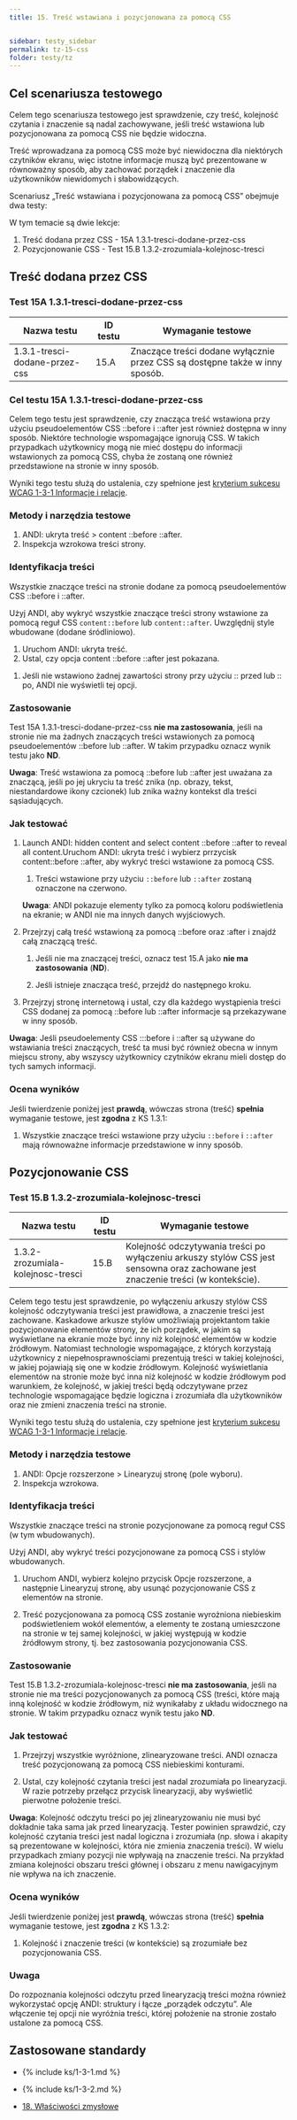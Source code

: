 ```yaml
---
title: 15. Treść wstawiana i pozycjonowana za pomocą CSS


sidebar: testy_sidebar
permalink: tz-15-css
folder: testy/tz
---
```


## Cel scenariusza testowego
Celem tego scenariusza testowego jest sprawdzenie, czy treść, kolejność czytania i znaczenie są nadal zachowywane, jeśli treść wstawiona lub pozycjonowana za pomocą CSS nie będzie widoczna.

Treść wprowadzana za pomocą CSS może być niewidoczna dla niektórych czytników ekranu, więc istotne informacje muszą być prezentowane w równoważny sposób, aby zachować porządek i znaczenie dla użytkowników niewidomych i słabowidzących.


Scenariusz „Treść wstawiana i pozycjonowana za pomocą CSS” obejmuje dwa testy:

W tym temacie są dwie lekcje:
1.	Treść dodana przez CSS - 15A 1.3.1-tresci-dodane-przez-css
2.	Pozycjonowanie CSS - Test 15.B 1.3.2-zrozumiala-kolejnosc-tresci

## Treść dodana przez CSS 

### Test 15A 1.3.1-tresci-dodane-przez-css

| Nazwa testu | ID testu | Wymaganie testowe |
|------------------------|---------|------------------------------------------|
| 1.3.1-tresci-dodane-przez-css | 15.A    | Znaczące treści dodane wyłącznie przez CSS są dostępne także w inny sposób. |

### Cel testu 15A 1.3.1-tresci-dodane-przez-css
Celem tego testu jest sprawdzenie, czy znacząca treść wstawiona przy użyciu pseudoelementów CSS ::before i ::after jest również dostępna w inny sposób. Niektóre technologie wspomagające  ignorują CSS. W takich przypadkach użytkownicy mogą nie mieć dostępu do informacji wstawionych za pomocą CSS, chyba że zostaną one również przedstawione na stronie w inny sposób. 

Wyniki tego testu służą do ustalenia, czy spełnione jest [kryterium sukcesu WCAG 1-3-1 Informacje i relacje](https://https://wcag.lepszyweb.pl/#info-and-relationships).

### Metody i narzędzia testowe 

1.	ANDI: ukryta treść > content ::before ::after.
2.	Inspekcja wzrokowa treści strony.


### Identyfikacja treści
Wszystkie znaczące treści na stronie dodane za pomocą pseudoelementów CSS ::before i ::after.

Użyj ANDI, aby wykryć wszystkie znaczące treści strony wstawione za pomocą reguł CSS  `content::before` lub `content::after`. Uwzględnij style wbudowane (dodane śródliniowo).

1.	Uruchom ANDI: ukryta treść.
2.  Ustal, czy opcja content ::before ::after jest pokazana.

<!-- -->

1.  Jeśli nie wstawiono żadnej zawartości strony przy użyciu :: przed lub :: po, ANDI nie wyświetli tej opcji.


### Zastosowanie
Test 15A 1.3.1-tresci-dodane-przez-css **nie ma zastosowania**, jeśli na stronie nie ma żadnych znaczących treści wstawionych za pomocą pseudoelementów ::before lub ::after. W takim przypadku oznacz wynik testu jako **ND**. 

**Uwaga**: Treść wstawiona za pomocą ::before lub ::after jest uważana za znaczącą, jeśli po jej ukryciu ta treść znika (np. obrazy, tekst, niestandardowe ikony czcionek) lub znika ważny kontekst dla treści sąsiadujących.

### Jak testować

1.  Launch ANDI: hidden content and select content ::before ::after to reveal all content.Uruchom ANDI: ukryta treść i wybierz prrzycisk content::before ::after, aby wykryć treści wstawione za pomocą CSS.
    1.  Treści wstawione przy użyciu `::before` lub `::after` zostaną oznaczone na czerwono.
	
	**Uwaga**: ANDI pokazuje elementy tylko za pomocą koloru podświetlenia na ekranie; w ANDI nie ma innych danych wyjściowych.

2.  Przejrzyj całą treść wstawioną za pomocą ::before oraz :after i znajdź całą znaczącą treść.

    1.  Jeśli nie ma znaczącej treści, oznacz test 15.A jako **nie ma zastosowania** (**ND**).

    2.  Jeśli istnieje znacząca treść, przejdź do następnego kroku.

3.  Przejrzyj stronę internetową i ustal, czy dla każdego wystąpienia treści CSS dodanej za pomocą ::before lub ::after informacje są przekazywane w inny sposób.

**Uwaga**: Jeśli pseudoelementy CSS :::before i ::after są używane do wstawiania treści znaczących, treść ta musi być również obecna w innym miejscu strony, aby wszyscy użytkownicy czytników ekranu mieli dostęp do tych samych informacji.


### Ocena wyników

Jeśli twierdzenie poniżej jest **prawdą**, wówczas strona (treść) **spełnia** wymaganie testowe, jest **zgodna** z&nbsp;KS 1.3.1:

1.  Wszystkie znaczące treści wstawione przy użyciu `::before` i `::after` mają równoważne informacje przedstawione w inny sposób.

## Pozycjonowanie CSS 

### Test 15.B 1.3.2-zrozumiala-kolejnosc-tresci

| Nazwa testu | ID testu | Wymaganie testowe |
|------------------------|---------|------------------------------------------|
| 1.3.2-zrozumiala-kolejnosc-tresci | 15.B    | Kolejność odczytywania treści po wyłączeniu arkuszy stylów CSS jest sensowna oraz zachowane jest znaczenie treści (w kontekście). |

Celem tego testu jest sprawdzenie, po wyłączeniu arkuszy stylów CSS kolejność odczytywania treści jest prawidłowa, a znaczenie treści jest zachowane. Kaskadowe arkusze stylów umożliwiają projektantom takie pozycjonowanie elementów strony, że ich porządek, w jakim są wyświetlane na ekranie może być inny niż kolejność elementów w kodzie źródłowym. Natomiast technologie wspomagające, z których korzystają użytkownicy z niepełnosprawnościami prezentują treści w takiej kolejności, w jakiej pojawiają się one w kodzie źródłowym. Kolejność wyświetlania elementów na stronie może być inna niż kolejność w kodzie źródłowym pod warunkiem, że kolejność, w jakiej treści będą odczytywane przez technologie wspomagające będzie logiczna i zrozumiała dla użytkowników oraz nie zmieni znaczenia treści na stronie. 

Wyniki tego testu służą do ustalenia, czy spełnione jest [kryterium sukcesu WCAG 1-3-1 Informacje i relacje](https://https://wcag.lepszyweb.pl/#info-and-relationships).

### Metody i narzędzia testowe  
1.	ANDI: Opcje rozszerzone > Linearyzuj stronę (pole wyboru).
2.	Inspekcja wzrokowa.


### Identyfikacja treści
Wszystkie znaczące treści na stronie pozycjonowane za pomocą reguł CSS (w tym wbudowanych).

Użyj ANDI, aby wykryć treści pozycjonowane za pomocą CSS i stylów wbudowanych.

1.	Uruchom ANDI, wybierz kolejno przycisk Opcje rozszerzone, a następnie Linearyzuj stronę, aby usunąć pozycjonowanie CSS z elementów na stronie.

2.  Treść pozycjonowana za pomocą CSS zostanie wyrożniona niebieskim podświetleniem wokół elementów, a elementy te zostaną umieszczone na stronie w tej samej kolejności, w jakiej występują w kodzie źródłowym strony, tj. bez zastosowania pozycjonowania CSS.

### Zastosowanie
Test 15.B 1.3.2-zrozumiala-kolejnosc-tresci **nie ma zastosowania**, jeśli na stronie nie ma treści pozycjonowanych za pomocą CSS (treści, które mają inną kolejność w kodzie źródłowym, niż wynikałaby z układu widocznego na stronie. W takim przypadku oznacz wynik testu jako **ND**.


### Jak testować

1.  Przejrzyj wszystkie wyróżnione, zlinearyzowane treści.
    ANDI oznacza treść pozycjonowaną za pomocą CSS niebieskimi konturami.

2.  Ustal, czy kolejność czytania treści jest nadal zrozumiała po linearyzacji. W razie potrzeby przełącz przycisk linearyzacji, aby wyświetlić pierwotne położenie treści.

**Uwaga**: Kolejność odczytu treści po jej zlinearyzowaniu nie musi być dokładnie taka sama jak przed linearyzacją. Tester powinien sprawdzić, czy kolejność czytania treści jest nadal logiczna i zrozumiała (np. słowa i akapity są prezentowane w kolejności, która nie zmienia znaczenia treści). W wielu przypadkach zmiany pozycji nie wpływają na znaczenie treści. Na przykład zmiana kolejności obszaru treści głównej i obszaru z menu nawigacyjnym nie wpływa na ich znaczenie.

### Ocena wyników

Jeśli twierdzenie poniżej jest **prawdą**, wówczas strona (treść) **spełnia** wymaganie testowe, jest **zgodna** z&nbsp;KS 1.3.2:

1.	Kolejność i znaczenie treści (w kontekście) są zrozumiałe bez pozycjonowania CSS.

### Uwaga

Do rozpoznania kolejności odczytu przed linearyzacją treści można również wykorzystać opcję ANDI: struktury i łącze „porządek odczytu”. Ale włączenie tej opcji nie wyróżnia treści, której położenie na stronie zostało ustalone za pomocą CSS.


## Zastosowane standardy

- {% include ks/1-3-1.md %}
- {% include ks/1-3-2.md %}

- [18. Właściwości zmysłowe](ICT-18-zaleznosc-od-css)
